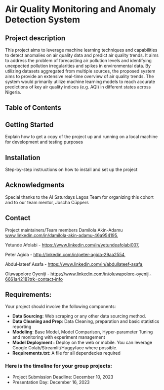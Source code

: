 # Air Quality Monitoring and Anomaly Detection System

## Project description 
This project aims to leverage machine learning techniques and capabilities to detect anomalies on air quality data and predict air quality trends. It aims to address the problem of forecasting air pollution levels and identifying unexpected pollution irregularities and spikes in environmental data. By utilizing datasets aggregated from multiple sources, the proposed system aims to provide an extensive real-time overview of air quality trends. The system would primarily utilize machine learning models to reach accurate predictions of key air quality indices (e.g. AQI) in different states across Nigeria.

## Table of Contents

## Getting Started 
Explain how to get a copy of the project up and running on a local machine for development and testing purposes

## Installation
Step-by-step instructions on how to install and set up the project

## Acknowledgments
Special thanks to the AI Saturdays Lagos Team for organizing this cohort and to our team mentor, Joscha Cüppers

## Contact
Project maintainers/Team members
Damilola Akin-Adamu www.linkedin.com/in/damilola-akin-adamu-46a954195,

Yetunde Afolabi - https://www.linkedin.com/in/yetundeafolabi007,

Peter Agida - http://linkedin.com/in/peter-agida-29aa2554,

Abdul-lateef Asafa - https://www.linkedin.com/in/abdullateef-asafa,

Oluwapolore Oyeniji - https://www.linkedin.com/in/oluwapolore-oyeniji-6661a4218?trk=contact-info

## Requirements:
Your project should involve the following components:
- **Data Sourcing:** Web scraping or any other data sourcing method.
- **Data Cleaning and Prep**: Data Cleaning, preparation and basic statistics reporting
- **Modeling**: Base Model, Model Comparison, Hyper-parameter Tuning and monitoring with experiment management
- **Model Deployment :** Deploy on the web or mobile. You can leverage Google Colab/Streamlit/Huggyface where possible.
- **Requirements.txt**: A file for all dependecies required

### Here is the timeline for your group projects:
- Project Submission Deadline: December 10, 2023
- Presentation Day: December 16, 2023
